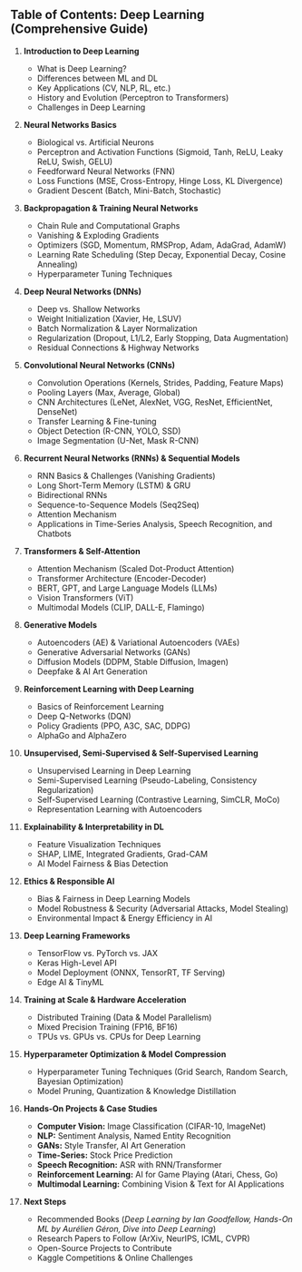 ## **Table of Contents: Deep Learning (Comprehensive Guide)**

1. **Introduction to Deep Learning**

   - What is Deep Learning?
   - Differences between ML and DL
   - Key Applications (CV, NLP, RL, etc.)
   - History and Evolution (Perceptron to Transformers)
   - Challenges in Deep Learning
2. **Neural Networks Basics**

   - Biological vs. Artificial Neurons
   - Perceptron and Activation Functions (Sigmoid, Tanh, ReLU, Leaky ReLU, Swish, GELU)
   - Feedforward Neural Networks (FNN)
   - Loss Functions (MSE, Cross-Entropy, Hinge Loss, KL Divergence)
   - Gradient Descent (Batch, Mini-Batch, Stochastic)
3. **Backpropagation & Training Neural Networks**

   - Chain Rule and Computational Graphs
   - Vanishing & Exploding Gradients
   - Optimizers (SGD, Momentum, RMSProp, Adam, AdaGrad, AdamW)
   - Learning Rate Scheduling (Step Decay, Exponential Decay, Cosine Annealing)
   - Hyperparameter Tuning Techniques
4. **Deep Neural Networks (DNNs)**

   - Deep vs. Shallow Networks
   - Weight Initialization (Xavier, He, LSUV)
   - Batch Normalization & Layer Normalization
   - Regularization (Dropout, L1/L2, Early Stopping, Data Augmentation)
   - Residual Connections & Highway Networks
5. **Convolutional Neural Networks (CNNs)**

   - Convolution Operations (Kernels, Strides, Padding, Feature Maps)
   - Pooling Layers (Max, Average, Global)
   - CNN Architectures (LeNet, AlexNet, VGG, ResNet, EfficientNet, DenseNet)
   - Transfer Learning & Fine-tuning
   - Object Detection (R-CNN, YOLO, SSD)
   - Image Segmentation (U-Net, Mask R-CNN)
6. **Recurrent Neural Networks (RNNs) & Sequential Models**

   - RNN Basics & Challenges (Vanishing Gradients)
   - Long Short-Term Memory (LSTM) & GRU
   - Bidirectional RNNs
   - Sequence-to-Sequence Models (Seq2Seq)
   - Attention Mechanism
   - Applications in Time-Series Analysis, Speech Recognition, and Chatbots
7. **Transformers & Self-Attention**

   - Attention Mechanism (Scaled Dot-Product Attention)
   - Transformer Architecture (Encoder-Decoder)
   - BERT, GPT, and Large Language Models (LLMs)
   - Vision Transformers (ViT)
   - Multimodal Models (CLIP, DALL-E, Flamingo)
8. **Generative Models**

   - Autoencoders (AE) & Variational Autoencoders (VAEs)
   - Generative Adversarial Networks (GANs)
   - Diffusion Models (DDPM, Stable Diffusion, Imagen)
   - Deepfake & AI Art Generation
9. **Reinforcement Learning with Deep Learning**

   - Basics of Reinforcement Learning
   - Deep Q-Networks (DQN)
   - Policy Gradients (PPO, A3C, SAC, DDPG)
   - AlphaGo and AlphaZero
10. **Unsupervised, Semi-Supervised & Self-Supervised Learning**

    - Unsupervised Learning in Deep Learning
    - Semi-Supervised Learning (Pseudo-Labeling, Consistency Regularization)
    - Self-Supervised Learning (Contrastive Learning, SimCLR, MoCo)
    - Representation Learning with Autoencoders
11. **Explainability & Interpretability in DL**

    - Feature Visualization Techniques
    - SHAP, LIME, Integrated Gradients, Grad-CAM
    - AI Model Fairness & Bias Detection
12. **Ethics & Responsible AI**

    - Bias & Fairness in Deep Learning Models
    - Model Robustness & Security (Adversarial Attacks, Model Stealing)
    - Environmental Impact & Energy Efficiency in AI
13. **Deep Learning Frameworks**

    - TensorFlow vs. PyTorch vs. JAX
    - Keras High-Level API
    - Model Deployment (ONNX, TensorRT, TF Serving)
    - Edge AI & TinyML
14. **Training at Scale & Hardware Acceleration**

    - Distributed Training (Data & Model Parallelism)
    - Mixed Precision Training (FP16, BF16)
    - TPUs vs. GPUs vs. CPUs for Deep Learning
15. **Hyperparameter Optimization & Model Compression**

    - Hyperparameter Tuning Techniques (Grid Search, Random Search, Bayesian Optimization)
    - Model Pruning, Quantization & Knowledge Distillation
16. **Hands-On Projects & Case Studies**

    - **Computer Vision:** Image Classification (CIFAR-10, ImageNet)
    - **NLP:** Sentiment Analysis, Named Entity Recognition
    - **GANs:** Style Transfer, AI Art Generation
    - **Time-Series:** Stock Price Prediction
    - **Speech Recognition:** ASR with RNN/Transformer
    - **Reinforcement Learning:** AI for Game Playing (Atari, Chess, Go)
    - **Multimodal Learning:** Combining Vision & Text for AI Applications
17. **Next Steps**

    - Recommended Books (*Deep Learning by Ian Goodfellow, Hands-On ML by Aurélien Géron, Dive into Deep Learning*)
    - Research Papers to Follow (ArXiv, NeurIPS, ICML, CVPR)
    - Open-Source Projects to Contribute
    - Kaggle Competitions & Online Challenges
